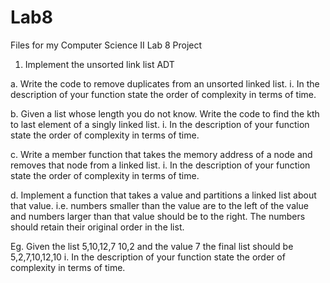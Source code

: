 # Lab8
Files for my Computer Science II Lab 8 Project 

1. Implement the unsorted link list ADT
  
  a. Write the code to remove duplicates from an unsorted linked list.
      i. In the description of your function state the order of complexity in terms of time.
  
  b. Given a list whose length you do not know. Write the code to find the kth to last element of a singly linked list.
      i. In the description of your function state the order of complexity in terms of time.
  
  c. Write a member function that takes the memory address of a node and removes that node from a linked list.
      i. In the description of your function state the order of complexity in terms of time.
  
  d. Implement a function that takes a value and partitions a linked list about that value. i.e.
numbers smaller than the value are to the left of the value and numbers larger than that
value should be to the right. The numbers should retain their original order in the list.

Eg. Given the list 5,10,12,7 10,2 and the value 7 the final list should be 5,2,7,10,12,10
i. In the description of your function state the order of complexity in terms of
time.
